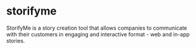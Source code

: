 # storifyme
StorifyMe is a story creation tool that allows companies to communicate with their customers in engaging and interactive format - web and in-app stories.
